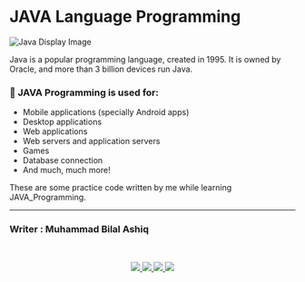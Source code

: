 #   JAVA Language Programming

![Java Display Image](java.png)

Java is a popular programming language, created in 1995.
It is owned by Oracle, and more than 3 billion devices run Java.

### :pushpin: JAVA Programming is used for:
- Mobile applications (specially Android apps)
- Desktop applications
- Web applications
- Web servers and application servers
- Games
- Database connection
- And much, much more!

These are some practice code written by me while learning JAVA_Programming.

***
### Writer : Muhammad Bilal Ashiq 

<br />

<p align="center">
  <a href="https://github.com/thecallmeBilalAshiq">
    <img src="https://skillicons.dev/icons?i=github" />
  </a>
  <a href="https://www.linkedin.com/in/bilal-ashiq/">
    <img src="https://skillicons.dev/icons?i=linkedin" />
  </a>
    <a href="bashiq031@gmail.com">
    <img src="https://skillicons.dev/icons?i=gmail" />
  </a>
    <a href="https://www.instagram.com/theycallme_bilal_ashiq/">
    <img src="https://skillicons.dev/icons?i=instagram" />
      
  </a>
  
</p>
